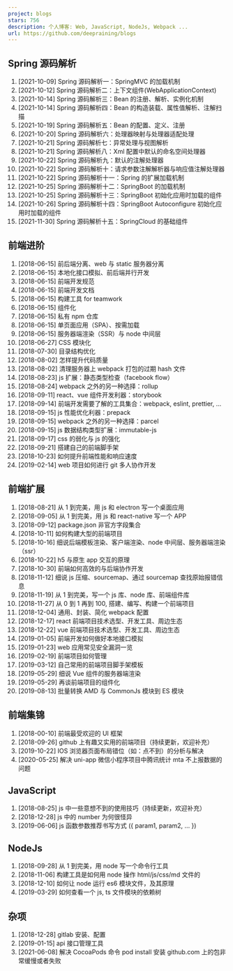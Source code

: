 ```yaml
---
project: blogs
stars: 756
description: 个人博客: Web, JavaScript, NodeJs, Webpack ...
url: https://github.com/deepraining/blogs
---
```


Spring 源码解析
-----------

1.  \[2021-10-09\] Spring 源码解析一：SpringMVC 的加载机制
2.  \[2021-10-12\] Spring 源码解析二：上下文组件(WebApplicationContext)
3.  \[2021-10-14\] Spring 源码解析三：Bean 的注册、解析、实例化机制
4.  \[2021-10-14\] Spring 源码解析四：Bean 的构造装载、属性值解析、注解扫描
5.  \[2021-10-19\] Spring 源码解析五：Bean 的配置、定义、注册
6.  \[2021-10-20\] Spring 源码解析六：处理器映射与处理器适配处理
7.  \[2021-10-21\] Spring 源码解析七：异常处理与视图解析
8.  \[2021-10-21\] Spring 源码解析八：Xml 配置中默认的命名空间处理器
9.  \[2021-10-22\] Spring 源码解析九：默认的注解处理器
10.  \[2021-10-22\] Spring 源码解析十：请求参数注解解析器与响应值注解处理器
11.  \[2021-10-22\] Spring 源码解析十一：Spring 的扩展加载机制
12.  \[2021-10-25\] Spring 源码解析十二：SpringBoot 的加载机制
13.  \[2021-10-25\] Spring 源码解析十三：SpringBoot 初始化应用时加载的组件
14.  \[2021-10-26\] Spring 源码解析十四：SpringBoot Autoconfigure 初始化应用时加载的组件
15.  \[2021-11-30\] Spring 源码解析十五：SpringCloud 的基础组件

前端进阶
----

1.  \[2018-06-15\] 前后端分离、web 与 static 服务器分离
2.  \[2018-06-15\] 本地化接口模拟、前后端并行开发
3.  \[2018-06-15\] 前端开发规范
4.  \[2018-06-15\] 前端开发文档
5.  \[2018-06-15\] 构建工具 for teamwork
6.  \[2018-06-15\] 组件化
7.  \[2018-06-15\] 私有 npm 仓库
8.  \[2018-06-15\] 单页面应用（SPA）、按需加载
9.  \[2018-06-15\] 服务器端渲染（SSR）与 node 中间层
10.  \[2018-06-27\] CSS 模块化
11.  \[2018-07-30\] 目录结构优化
12.  \[2018-08-02\] 怎样提升代码质量
13.  \[2018-08-02\] 清理服务器上 webpack 打包的过期 hash 文件
14.  \[2018-08-23\] js 扩展：静态类型检查（facebook flow）
15.  \[2018-08-24\] webpack 之外的另一种选择：rollup
16.  \[2018-09-11\] react、vue 组件开发利器：storybook
17.  \[2018-09-14\] 前端开发需要了解的工具集合：webpack, eslint, prettier, ...
18.  \[2018-09-15\] js 性能优化利器：prepack
19.  \[2018-09-15\] webpack 之外的另一种选择：parcel
20.  \[2018-09-15\] js 数据结构类型扩展：immutable-js
21.  \[2018-09-17\] css 的弱化与 js 的强化
22.  \[2018-09-21\] 搭建自己的前端脚手架
23.  \[2018-10-23\] 如何提升前端性能和响应速度
24.  \[2019-02-14\] web 项目如何进行 git 多人协作开发

前端扩展
----

1.  \[2018-08-21\] 从 1 到完美，用 js 和 electron 写一个桌面应用
2.  \[2018-09-05\] 从 1 到完美，用 js 和 react-native 写一个 APP
3.  \[2018-09-12\] package.json 非官方字段集合
4.  \[2018-10-11\] 如何构建大型的前端项目
5.  \[2018-10-16\] 细说后端模板渲染、客户端渲染、node 中间层、服务器端渲染（ssr）
6.  \[2018-10-22\] h5 与原生 app 交互的原理
7.  \[2018-10-30\] 前端如何高效的与后端协作开发
8.  \[2018-11-12\] 细说 js 压缩、sourcemap、通过 sourcemap 查找原始报错信息
9.  \[2018-11-19\] 从 1 到完美，写一个 js 库、node 库、前端组件库
10.  \[2018-11-27\] 从 0 到 1 再到 100, 搭建、编写、构建一个前端项目
11.  \[2018-12-04\] 通用、封装、简化 webpack 配置
12.  \[2018-12-17\] react 前端项目技术选型、开发工具、周边生态
13.  \[2018-12-22\] vue 前端项目技术选型、开发工具、周边生态
14.  \[2019-01-05\] 前端开发如何做好本地接口模拟
15.  \[2019-01-23\] web 应用常见安全漏洞一览
16.  \[2019-02-19\] 前端项目如何管理
17.  \[2019-03-12\] 自己常用的前端项目脚手架模板
18.  \[2019-05-29\] 细说 Vue 组件的服务器端渲染
19.  \[2019-05-29\] 再谈前端项目的组件化
20.  \[2019-08-13\] 批量转换 AMD 与 CommonJs 模块到 ES 模块

前端集锦
----

1.  \[2018-00-10\] 前端最受欢迎的 UI 框架
2.  \[2018-09-26\] github 上有趣又实用的前端项目（持续更新，欢迎补充）
3.  \[2019-10-22\] IOS 浏览器页面布局错位（如：点不到）的分析与解决
4.  \[2020-05-25\] 解决 uni-app 微信小程序项目中腾讯统计 mta 不上报数据的问题

JavaScript
----------

1.  \[2018-08-25\] js 中一些意想不到的使用技巧（持续更新，欢迎补充）
2.  \[2018-12-28\] js 中的 number 为何很怪异
3.  \[2019-06-06\] js 函数参数推荐书写方式 ({ param1, param2, ... })

NodeJs
------

1.  \[2018-09-28\] 从 1 到完美，用 node 写一个命令行工具
2.  \[2018-11-06\] 构建工具是如何用 node 操作 html/js/css/md 文件的
3.  \[2018-12-10\] 如何让 node 运行 es6 模块文件，及其原理
4.  \[2019-03-29\] 如何查看一个 js, ts 文件模块的依赖树

杂项
--

1.  \[2018-12-28\] gitlab 安装、配置
2.  \[2019-01-15\] api 接口管理工具
3.  \[2021-06-08\] 解决 CocoaPods 命令 pod install 安装 github.com 上的包非常缓慢或者失败
